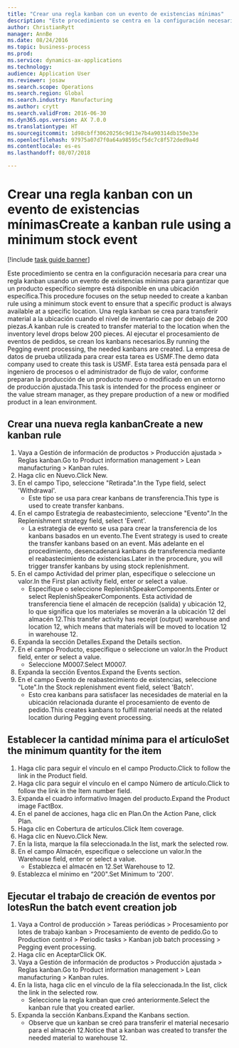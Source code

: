 ```yaml
--- 
title: "Crear una regla kanban con un evento de existencias mínimas"
description: "Este procedimiento se centra en la configuración necesaria para crear una regla kanban usando un evento de existencias mínimas para garantizar que un producto específico siempre está disponible en una ubicación específica."
author: ChristianRytt
manager: AnnBe
ms.date: 08/24/2016
ms.topic: business-process
ms.prod: 
ms.service: dynamics-ax-applications
ms.technology: 
audience: Application User
ms.reviewer: josaw
ms.search.scope: Operations
ms.search.region: Global
ms.search.industry: Manufacturing
ms.author: crytt
ms.search.validFrom: 2016-06-30
ms.dyn365.ops.version: AX 7.0.0
ms.translationtype: HT
ms.sourcegitcommit: 1d98cbff30620256c9d13e7b4a90314db150e33e
ms.openlocfilehash: 97975a07d7f0a64a98595cf5dc7c8f572ded9a4d
ms.contentlocale: es-es
ms.lasthandoff: 08/07/2018

---
```

# <a name="create-a-kanban-rule-using-a-minimum-stock-event"></a><span data-ttu-id="5fd56-103">Crear una regla kanban con un evento de existencias mínimas</span><span class="sxs-lookup"><span data-stu-id="5fd56-103">Create a kanban rule using a minimum stock event</span></span>

[!include [task guide banner](../../includes/task-guide-banner.md)]

<span data-ttu-id="5fd56-104">Este procedimiento se centra en la configuración necesaria para crear una regla kanban usando un evento de existencias mínimas para garantizar que un producto específico siempre está disponible en una ubicación específica.</span><span class="sxs-lookup"><span data-stu-id="5fd56-104">This procedure focuses on the setup needed to create a kanban rule using a minimum stock event to ensure that a specific product is always available at a specific location.</span></span> <span data-ttu-id="5fd56-105">Una regla kanban se crea para transferir material a la ubicación cuando el nivel de inventario cae por debajo de 200 piezas.</span><span class="sxs-lookup"><span data-stu-id="5fd56-105">A kanban rule is created to transfer material to the location when the inventory level drops below 200 pieces.</span></span> <span data-ttu-id="5fd56-106">Al ejecutar el procesamiento de eventos de pedidos, se crean los kanbans necesarios.</span><span class="sxs-lookup"><span data-stu-id="5fd56-106">By running the Pegging event processing, the needed kanbans are created.</span></span> <span data-ttu-id="5fd56-107">La empresa de datos de prueba utilizada para crear esta tarea es USMF.</span><span class="sxs-lookup"><span data-stu-id="5fd56-107">The demo data company used to create this task is USMF.</span></span> <span data-ttu-id="5fd56-108">Esta tarea está pensada para el ingeniero de procesos o el administrador de flujo de valor, conforme preparan la producción de un producto nuevo o modificado en un entorno de producción ajustada.</span><span class="sxs-lookup"><span data-stu-id="5fd56-108">This task is intended for the process engineer or the value stream manager, as they prepare production of a new or modified product in a lean environment.</span></span>


## <a name="create-a-new-kanban-rule"></a><span data-ttu-id="5fd56-109">Crear una nueva regla kanban</span><span class="sxs-lookup"><span data-stu-id="5fd56-109">Create a new kanban rule</span></span>
1. <span data-ttu-id="5fd56-110">Vaya a Gestión de información de productos > Producción ajustada > Reglas kanban.</span><span class="sxs-lookup"><span data-stu-id="5fd56-110">Go to Product information management > Lean manufacturing > Kanban rules.</span></span>
2. <span data-ttu-id="5fd56-111">Haga clic en Nuevo.</span><span class="sxs-lookup"><span data-stu-id="5fd56-111">Click New.</span></span>
3. <span data-ttu-id="5fd56-112">En el campo Tipo, seleccione "Retirada".</span><span class="sxs-lookup"><span data-stu-id="5fd56-112">In the Type field, select 'Withdrawal'.</span></span>
    * <span data-ttu-id="5fd56-113">Este tipo se usa para crear kanbans de transferencia.</span><span class="sxs-lookup"><span data-stu-id="5fd56-113">This type is used to create transfer kanbans.</span></span>  
4. <span data-ttu-id="5fd56-114">En el campo Estrategia de reabastecimiento, seleccione "Evento".</span><span class="sxs-lookup"><span data-stu-id="5fd56-114">In the Replenishment strategy field, select 'Event'.</span></span>
    * <span data-ttu-id="5fd56-115">La estrategia de evento se usa para crear la transferencia de los kanbans basados en un evento.</span><span class="sxs-lookup"><span data-stu-id="5fd56-115">The Event strategy is used to create the transfer kanbans based on an event.</span></span> <span data-ttu-id="5fd56-116">Más adelante en el procedimiento, desencadenará kanbans de transferencia mediante el reabastecimiento de existencias.</span><span class="sxs-lookup"><span data-stu-id="5fd56-116">Later in the procedure, you will trigger transfer kanbans by using stock replenishment.</span></span>  
5. <span data-ttu-id="5fd56-117">En el campo Actividad del primer plan, especifique o seleccione un valor.</span><span class="sxs-lookup"><span data-stu-id="5fd56-117">In the First plan activity field, enter or select a value.</span></span>
    * <span data-ttu-id="5fd56-118">Especifique o seleccione ReplenishSpeakerComponents.</span><span class="sxs-lookup"><span data-stu-id="5fd56-118">Enter or select ReplenishSpeakerComponents.</span></span> <span data-ttu-id="5fd56-119">Esta actividad de transferencia tiene el almacén de recepción (salida) y ubicación 12, lo que significa que los materiales se moverán a la ubicación 12 del almacén 12.</span><span class="sxs-lookup"><span data-stu-id="5fd56-119">This transfer activity has receipt (output) warehouse and location 12, which means that materials will be moved to location 12 in warehouse 12.</span></span>  
6. <span data-ttu-id="5fd56-120">Expanda la sección Detalles.</span><span class="sxs-lookup"><span data-stu-id="5fd56-120">Expand the Details section.</span></span>
7. <span data-ttu-id="5fd56-121">En el campo Producto, especifique o seleccione un valor.</span><span class="sxs-lookup"><span data-stu-id="5fd56-121">In the Product field, enter or select a value.</span></span>
    * <span data-ttu-id="5fd56-122">Seleccione M0007.</span><span class="sxs-lookup"><span data-stu-id="5fd56-122">Select M0007.</span></span>  
8. <span data-ttu-id="5fd56-123">Expanda la sección Eventos.</span><span class="sxs-lookup"><span data-stu-id="5fd56-123">Expand the Events section.</span></span>
9. <span data-ttu-id="5fd56-124">En el campo Evento de reabastecimiento de existencias, seleccione "Lote".</span><span class="sxs-lookup"><span data-stu-id="5fd56-124">In the Stock replenishment event field, select 'Batch'.</span></span>
    * <span data-ttu-id="5fd56-125">Esto crea kanbans para satisfacer las necesidades de material en la ubicación relacionada durante el procesamiento de evento de pedido.</span><span class="sxs-lookup"><span data-stu-id="5fd56-125">This creates kanbans to fulfill material needs at the related location during Pegging event processing.</span></span>  

## <a name="set-the-minimum-quantity-for-the-item"></a><span data-ttu-id="5fd56-126">Establecer la cantidad mínima para el artículo</span><span class="sxs-lookup"><span data-stu-id="5fd56-126">Set the minimum quantity for the item</span></span>
1. <span data-ttu-id="5fd56-127">Haga clic para seguir el vínculo en el campo Producto.</span><span class="sxs-lookup"><span data-stu-id="5fd56-127">Click to follow the link in the Product field.</span></span>
2. <span data-ttu-id="5fd56-128">Haga clic para seguir el vínculo en el campo Número de artículo.</span><span class="sxs-lookup"><span data-stu-id="5fd56-128">Click to follow the link in the Item number field.</span></span>
3. <span data-ttu-id="5fd56-129">Expanda el cuadro informativo Imagen del producto.</span><span class="sxs-lookup"><span data-stu-id="5fd56-129">Expand the Product image FactBox.</span></span>
4. <span data-ttu-id="5fd56-130">En el panel de acciones, haga clic en Plan.</span><span class="sxs-lookup"><span data-stu-id="5fd56-130">On the Action Pane, click Plan.</span></span>
5. <span data-ttu-id="5fd56-131">Haga clic en Cobertura de artículos.</span><span class="sxs-lookup"><span data-stu-id="5fd56-131">Click Item coverage.</span></span>
6. <span data-ttu-id="5fd56-132">Haga clic en Nuevo.</span><span class="sxs-lookup"><span data-stu-id="5fd56-132">Click New.</span></span>
7. <span data-ttu-id="5fd56-133">En la lista, marque la fila seleccionada.</span><span class="sxs-lookup"><span data-stu-id="5fd56-133">In the list, mark the selected row.</span></span>
8. <span data-ttu-id="5fd56-134">En el campo Almacén, especifique o seleccione un valor.</span><span class="sxs-lookup"><span data-stu-id="5fd56-134">In the Warehouse field, enter or select a value.</span></span>
    * <span data-ttu-id="5fd56-135">Establezca el almacén en 12.</span><span class="sxs-lookup"><span data-stu-id="5fd56-135">Set Warehouse to 12.</span></span>  
9. <span data-ttu-id="5fd56-136">Establezca el mínimo en “200".</span><span class="sxs-lookup"><span data-stu-id="5fd56-136">Set Minimum to '200'.</span></span>

## <a name="run-the-batch-event-creation-job"></a><span data-ttu-id="5fd56-137">Ejecutar el trabajo de creación de eventos por lotes</span><span class="sxs-lookup"><span data-stu-id="5fd56-137">Run the batch event creation job</span></span>
1. <span data-ttu-id="5fd56-138">Vaya a Control de producción > Tareas periódicas > Procesamiento por lotes de trabajo kanban > Procesamiento de evento de pedido.</span><span class="sxs-lookup"><span data-stu-id="5fd56-138">Go to Production control > Periodic tasks > Kanban job batch processing > Pegging event processing.</span></span>
2. <span data-ttu-id="5fd56-139">Haga clic en Aceptar</span><span class="sxs-lookup"><span data-stu-id="5fd56-139">Click OK.</span></span>
3. <span data-ttu-id="5fd56-140">Vaya a Gestión de información de productos > Producción ajustada > Reglas kanban.</span><span class="sxs-lookup"><span data-stu-id="5fd56-140">Go to Product information management > Lean manufacturing > Kanban rules.</span></span>
4. <span data-ttu-id="5fd56-141">En la lista, haga clic en el vínculo de la fila seleccionada.</span><span class="sxs-lookup"><span data-stu-id="5fd56-141">In the list, click the link in the selected row.</span></span>
    * <span data-ttu-id="5fd56-142">Seleccione la regla kanban que creó anteriormente.</span><span class="sxs-lookup"><span data-stu-id="5fd56-142">Select the kanban rule that you created earlier.</span></span>  
5. <span data-ttu-id="5fd56-143">Expanda la sección Kanbans.</span><span class="sxs-lookup"><span data-stu-id="5fd56-143">Expand the Kanbans section.</span></span>
    * <span data-ttu-id="5fd56-144">Observe que un kanban se creó para transferir el material necesario para el almacén 12.</span><span class="sxs-lookup"><span data-stu-id="5fd56-144">Notice that a kanban was created to transfer the needed material to warehouse 12.</span></span>  


